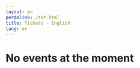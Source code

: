 ```yaml
---
layout: en
permalink: /tkt.html
title: Tickets - English
lang: en
---
```


# No events at the moment
